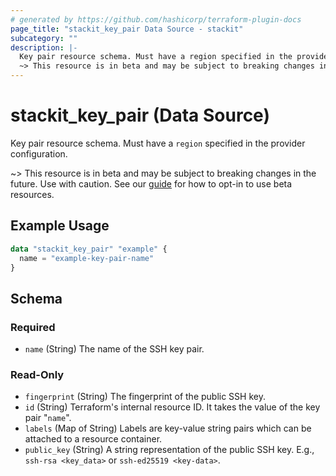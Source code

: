 ```yaml
---
# generated by https://github.com/hashicorp/terraform-plugin-docs
page_title: "stackit_key_pair Data Source - stackit"
subcategory: ""
description: |-
  Key pair resource schema. Must have a region specified in the provider configuration.
  ~> This resource is in beta and may be subject to breaking changes in the future. Use with caution. See our guide https://registry.terraform.io/providers/stackitcloud/stackit/latest/docs/guides/opting_into_beta_resources for how to opt-in to use beta resources.
---
```


# stackit_key_pair (Data Source)

Key pair resource schema. Must have a `region` specified in the provider configuration.

~> This resource is in beta and may be subject to breaking changes in the future. Use with caution. See our [guide](https://registry.terraform.io/providers/stackitcloud/stackit/latest/docs/guides/opting_into_beta_resources) for how to opt-in to use beta resources.

## Example Usage

```terraform
data "stackit_key_pair" "example" {
  name = "example-key-pair-name"
}
```

<!-- schema generated by tfplugindocs -->
## Schema

### Required

- `name` (String) The name of the SSH key pair.

### Read-Only

- `fingerprint` (String) The fingerprint of the public SSH key.
- `id` (String) Terraform's internal resource ID. It takes the value of the key pair "`name`".
- `labels` (Map of String) Labels are key-value string pairs which can be attached to a resource container.
- `public_key` (String) A string representation of the public SSH key. E.g., `ssh-rsa <key_data>` or `ssh-ed25519 <key-data>`.
